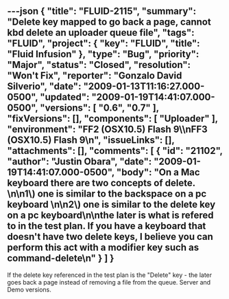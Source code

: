 ---json
{
  "title": "FLUID-2115",
  "summary": "Delete key mapped to go back a page, cannot kbd delete an uploader queue file",
  "tags": "FLUID",
  "project": {
    "key": "FLUID",
    "title": "Fluid Infusion"
  },
  "type": "Bug",
  "priority": "Major",
  "status": "Closed",
  "resolution": "Won't Fix",
  "reporter": "Gonzalo David Silverio",
  "date": "2009-01-13T11:16:27.000-0500",
  "updated": "2009-01-19T14:41:07.000-0500",
  "versions": [
    "0.6",
    "0.7"
  ],
  "fixVersions": [],
  "components": [
    "Uploader"
  ],
  "environment": "FF2 (OSX10.5) Flash 9\\\nFF3 (OSX10.5) Flash 9\n",
  "issueLinks": [],
  "attachments": [],
  "comments": [
    {
      "id": "21102",
      "author": "Justin Obara",
      "date": "2009-01-19T14:41:07.000-0500",
      "body": "On a Mac keyboard there are two concepts of delete.&#x20;\n\n1\\) one is similar to the backspace on a pc keyboard&#x20;\n\n2\\) one is similar to the delete key on a pc keyboard\n\nthe later is what is refered to in the test plan. If you have a keyboard that doesn't  have two delete keys, I believe you can perform this act with a modifier key such as command-delete\n"
    }
  ]
}
---
If the delete key referenced in the test plan is the "Delete" key - the later goes back a page instead of removing a file from the queue. Server and Demo versions.

        